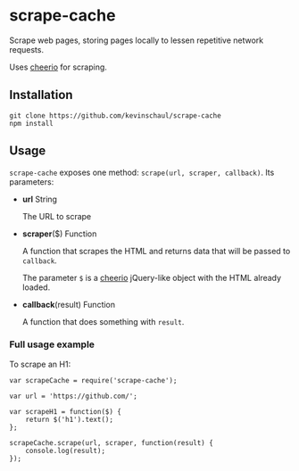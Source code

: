 # scrape-cache

Scrape web pages, storing pages locally to lessen repetitive network requests.

Uses [cheerio](https://github.com/cheeriojs/cheerio) for scraping.

## Installation

    git clone https://github.com/kevinschaul/scrape-cache
    npm install

## Usage

`scrape-cache` exposes one method: `scrape(url, scraper, callback)`.
Its parameters:

* **url** String

    The URL to scrape

* **scraper**($) Function

    A function that scrapes the HTML and returns data that will be
    passed to `callback`.

    The parameter `$` is a [cheerio](https://github.com/cheeriojs/cheerio)
    jQuery-like object with the HTML already loaded.

* **callback**(result) Function

    A function that does something with `result`.


### Full usage example

To scrape an H1:

    var scrapeCache = require('scrape-cache');

    var url = 'https://github.com/';

    var scrapeH1 = function($) {
        return $('h1').text();
    };

    scrapeCache.scrape(url, scraper, function(result) {
        console.log(result);
    });

